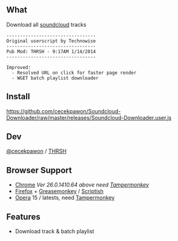 ## What

Download all [soundcloud](https://soundcloud.com/) tracks

```
---------------------------------
Original userscript by Technowise
---------------------------------
Pub Mod: THRSH - 9:17AM 1/14/2014
---------------------------------

Improved:
  - Resolved URL on click for faster page render
  - WGET batch playlist downloader
```

## Install
https://github.com/cecekpawon/Soundcloud-Downloader/raw/master/releases/Soundcloud-Downloader.user.js

## Dev

[@cecekpawon](https://twitter.com/cecekpawon) / [THRSH](http://blog.thrsh.net)

## Browser Support

- [Chrome](https://www.google.com/chrome/) *Ver 26.0.1410.64 above need [Tampermonkey](https://chrome.google.com/webstore/detail/tampermonkey/dhdgffkkebhmkfjojejmpbldmpobfkfo)*
- [Firefox](https://www.mozilla.org/firefox) + [Greasemonkey](https://addons.mozilla.org/en-US/firefox/addon/greasemonkey/) / [Scriptish](https://addons.mozilla.org/en-US/firefox/addon/scriptish/)
- [Opera](http://www.opera.com/) 15  / latests, need [Tampermonkey](https://chrome.google.com/webstore/detail/tampermonkey/dhdgffkkebhmkfjojejmpbldmpobfkfo)

## Features

- Download track & batch playlist